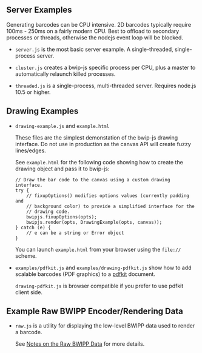 
## Server Examples

Generating barcodes can be CPU intensive.  2D barcodes typically require 100ms - 250ms
on a fairly modern CPU.  Best to offload to secondary processes or threads, otherwise the
nodejs event loop will be blocked.

  - `server.js` is the most basic server example.  A single-threaded, single-process
    server.  

  - `cluster.js` creates a bwip-js specific process per CPU, plus a master to
    automatically relaunch killed processes.

  - `threaded.js` is a single-process, multi-threaded server.  Requires node.js 10.5 
    or higher.


## Drawing Examples

  - `drawing-example.js` and `example.html`

    These files are the simplest demonstation of the bwip-js drawing interface.
    Do not use in production as the canvas API will create fuzzy lines/edges.

    See `example.html` for the following code showing how to create the drawing
    object and pass it to bwip-js:

    ```
    // Draw the bar code to the canvas using a custom drawing interface.
    try {
        // fixupOptions() modifies options values (currently padding and
        // background color) to provide a simplified interface for the
        // drawing code.
        bwipjs.fixupOptions(opts);
        bwipjs.render(opts, DrawingExample(opts, canvas));
    } catch (e) {
        // e can be a string or Error object
    }
    ```

    You can launch `example.html` from your browser using the `file://` scheme.

  - `examples/pdfkit.js` and `examples/drawing-pdfkit.js` show how to add
    scalable barcodes (PDF graphics) to a [pdfkit](https://pdfkit.org/) document.  

    `drawing-pdfkit.js` is browser compatible if you prefer to use pdfkit
    client side.


## Example Raw BWIPP Encoder/Rendering Data

  - `raw.js` is a utility for displaying the low-level BWIPP data used to render a barcode.

    See [Notes on the Raw BWIPP Data](https://github.com/metafloor/bwip-js/wiki/Notes-on-the-Raw-BWIPP-Data)
    for more details.


